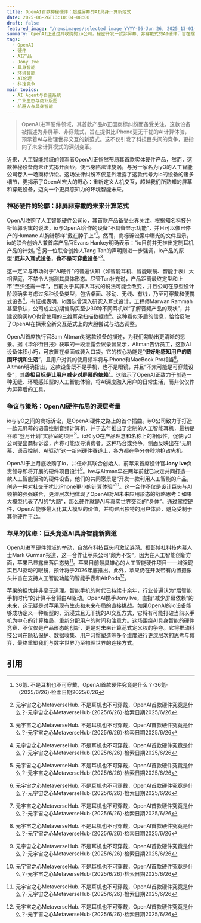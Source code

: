```yaml
---
title: OpenAI首款神秘硬件：超越屏幕的AI具身计算新范式
date: 2025-06-26T13:10:04+08:00
draft: false
featured_image: "/newsimages/selected_image_YYYY-06-Jun 26, 2025_13-01-18-556.jpg"
summary: OpenAI正通过其收购的io公司，秘密开发一款非屏幕、非穿戴式的AI硬件，旨在摆脱对屏幕的依赖，提供更自然的AI交互体验。这款由前苹果设计大师Jony Ive操刀的产品，因商标纠纷浮出水面，引发科技界对未来计算范式和巨头竞争格局的深思。
tags: 
  - OpenAI
  - 硬件
  - AI产品
  - Jony Ive
  - 具身智能
  - 环境智能
  - AI伦理
  - 科技竞争
main_topics: 
  - AI Agent与自主系统
  - 产业生态与商业版图
  - 机器人与具身智能
---
```


> OpenAI进军硬件领域，其首款产品io正因商标纠纷而备受关注。这款设备被描述为非屏幕、非穿戴式，旨在提供比iPhone更无干扰的AI计算体验，预示着AI与物理世界交互的新范式。这不仅引发了科技巨头间的竞争，更指向了未来计算模式的深刻变革。

近来，人工智能领域的领军者OpenAI正悄然布局其首款实体硬件产品，然而，这款神秘设备尚未正式揭开面纱，便已身陷法律旋涡，与另一家名为iyO的人工智能公司卷入一场商标诉讼。这场法律纠纷不仅意外泄露了这款代号为io的设备的诸多细节，更揭示了OpenAI宏大的野心：重新定义人机交互，超越我们所熟知的屏幕和穿戴设备，迈向一个更具感知力的环境智能未来。

### 神秘硬件的轮廓：非屏非穿戴的未来计算范式

OpenAI收购了人工智能硬件公司io，其首款产品备受业界关注。根据知名科技分析师郭明錤的说法，io与OpenAI合作的设备“不具备显示功能”，并且可以像已停产的Humane AI胸针那样“戴在脖子上”[^1]。然而，商标诉讼案中曝光的文件显示，io的联合创始人兼首席产品官Evans Hankey明确表示：“io目前并无推出定制耳机产品的计划。”[^2] 另一位联合创始人Tang Tan的声明则进一步强调，io产品的原型“**既非入耳式设备，也不是可穿戴设备**”[^2]。

这一定义与市场对于“AI硬件”的普遍认知（如智能耳机、智能眼镜、智能手表）大相径庭，不禁令人揣测其具体形态。尽管Tan补充说，产品距离最终定型和上市“至少还需一年”，目前关于其非入耳式的说法可能会改变，并且公司在原型设计阶段确实考虑过多种设备类型，包括桌面、移动、无线、有线，乃至可穿戴和便携式设备[^2]。有证据表明，io团队曾深入研究入耳式设计，工程师Marwan Rammah甚至承认，公司成立初期曾购买至少30种不同耳机以“了解音频产品的现状”，并建议购买iyO也曾使用的三维耳朵扫描数据库[^2]。这种看似矛盾的信息，恰恰反映了OpenAI在探索全新交互范式上的大胆尝试与动态调整。

OpenAI首席执行官Sam Altman对这款设备的描述，为我们勾勒出更清晰的愿景。据《华尔街日报》获取的一段泄露会议录音显示，Altman告诉员工，这款AI设备体积小巧，可放置在桌面或装入口袋。它的核心功能是“**很好地感知用户的周围环境和生活**”，且用户对其的使用频率将与iPhone和MacBook Pro相当[^2]。Altman明确指出，这款设备既不是手机，也不是眼镜，并且“不太可能是可穿戴设备”，其**终极目标是让用户减少对屏幕的依赖**[^2]。这暗示了OpenAI正致力于创造一种无缝、环境感知型的人工智能体验，将AI深度融入用户的日常生活，而非仅仅作为屏幕后的工具。

### 争议与策略：OpenAI硬件布局的深层考量

io与iyO之间的商标诉讼，是OpenAI硬件之路上的首个插曲。iyO公司致力于打造一款无屏幕的语音控制音频计算机，并于去年推出了定制的人工智能耳机，最初是谷歌“登月计划”实验室的项目[^2]。io和iyO在产品理念和名称上的相似性，促使iyO公司提出商标诉讼，声称可能误导消费者。这种巧合或竞争，侧面反映出在“无屏幕、语音控制、AI驱动”这一新兴硬件赛道上，各方都在争分夺秒地抢占先机。

OpenAI于上月底收购了io，并任命其联合创始人、前苹果首席设计官**Jony Ive**负责领导即将开展的硬件项目设计[^2]。Ive与Altman早在两年前就已决定共同打造一款人工智能驱动的硬件设备，他们的共同愿景是“开发一款利用人工智能的产品，创造一种对社交干扰比iPhone更小的计算体验”[^2]。这一合作不仅是设计巨头与AI领袖的强强联合，更深层次地体现了OpenAI对AI未来应用形态的战略思考：如果大模型代表了AI的“大脑”，那么硬件就是AI与真实世界交互的“身体”。通过掌控硬件，OpenAI能够最大化其大模型的价值，并构建出独特的用户体验，避免受制于其他硬件平台。

### 苹果的忧虑：巨头竞逐AI具身智能新赛道

OpenAI进军硬件领域的举动，自然在科技巨头间激起涟漪。据彭博社科技内幕人士Mark Gurman报道，这一合作让苹果公司“颇为不安”，因为在人工智能创新方面，苹果已显露出落后态势[^2]。苹果目前最具雄心的人工智能硬件项目——增强现实且AI驱动的眼镜，预计将于2026年底推出。此外，苹果仍在开发带有内置摄像头并旨在支持人工智能功能的智能手表和AirPods[^2]。

苹果的担忧并非毫无道理。智能手机的时代已持续十余年，行业普遍认为“后智能手机时代”的计算平台将由AI驱动。OpenAI携手Jony Ive，直指“减少屏幕依赖”的未来，这无疑是对苹果现有生态和未来布局的直接挑战。如果OpenAI的io设备能够成功定义一种新型的、沉浸式且无干扰的AI交互方式，它将有可能打破当前以手机为中心的计算格局，重新分配用户的时间和注意力。这场围绕AI具身智能的硬件竞赛，不仅仅是产品形态的创新，更是对未来计算范式定义权的争夺。它将推动科技公司在隐私保护、数据收集、用户习惯塑造等多个维度进行更深层次的思考与博弈，最终重塑我们与数字世界乃至物理世界的连接方式。

## 引用
[^1]: 36氪. 不是耳机也不可穿戴，OpenAI首款硬件究竟是什么？·36氪·（2025/6/26）·检索日期2025/6/26
[^2]: 元宇宙之心MetaverseHub. 不是耳机也不可穿戴，OpenAI首款硬件究竟是什么？·元宇宙之心MetaverseHub·（2025/6/26）·检索日期2025/6/26
